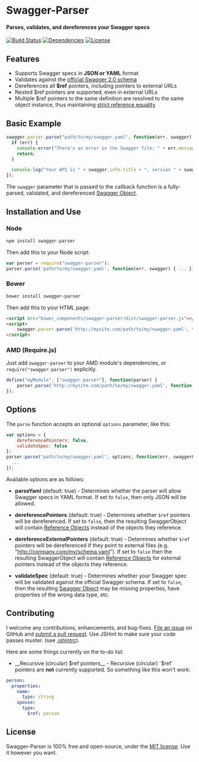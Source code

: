Swagger-Parser
============================
#### Parses, validates, and dereferences your Swagger specs

[![Build Status](https://travis-ci.org/BigstickCarpet/swagger-parser.svg?branch=master)](https://travis-ci.org/BigstickCarpet/swagger-parser)
[![Dependencies](https://david-dm.org/bigstickcarpet/swagger-parser.svg)](https://david-dm.org/bigstickcarpet/swagger-parser)
[![License](https://img.shields.io/npm/l/swagger-parser.svg)](LICENSE)

Features
--------------------------
* Supports Swagger specs in __JSON or YAML__ format
* Validates against the [official Swagger 2.0 schema](http://github.com/reverb/swagger-spec/blob/master/versions/2.0.md)
* Dereferences all __$ref__ pointers, including pointers to external URLs
* Nested $ref pointers are supported, even in external URLs
* Multiple $ref pointers to the same definition are resolved to the same object instance, thus maintaining [strict reference equality](https://github.com/BigstickCarpet/swagger-parser/blob/29ebda3ca739574791ebc24913121d6d765ce24f/tests/specs/dereference-spec.js#L110)


Basic Example
--------------------------
````javascript
swagger.parser.parse("path/to/my/swagger.yaml", function(err, swagger) {
  if (err) {
    console.error("There's an error in the Swagger file: " + err.message);
    return;
  }

  console.log("Your API is " + swagger.info.title + ", version " + swagger.info.version);
});
````
The `swagger` parameter that is passed to the callback function is a fully-parsed, validated, and dereferenced [Swagger Object](https://github.com/wordnik/swagger-spec/blob/master/versions/2.0.md#swagger-object-).


Installation and Use
--------------------------
### Node
````bash
npm install swagger-parser
````
Then add this to your Node script:
````javascript
var parser = require("swagger-parser");
parser.parse('path/to/my/swagger.yaml', function(err, swagger) { ... });
````

### Bower
````bash
bower install swagger-parser
````
Then add this to your HTML page:
````html
<script src="bower_components/swagger-parser/dist/swagger-parser.js"></script>
<script>
    swagger.parser.parse('http://mysite.com/path/to/my/swagger.yaml', function(err, swagger) { ... });
</script>
````

### AMD (Require.js)
Just add `swagger-parser` to your AMD module's dependencies, or `require("swagger-parser")` explicitly.
````javascript
define("myModule", ["swagger-parser"], function(parser) {
    parser.parse('http://mysite.com/path/to/my/swagger.yaml', function(err, swagger) { ... });
});
````


Options
--------------------------
The `parse` function accepts an optional `options` parameter, like this:
````javascript
var options = { 
    dereferencePointers: false, 
    validateSpec: false 
};
parser.parse("path/to/my/swagger.yaml", options, function(err, swaggerObject) {
  ...
});
````
Available options are as follows:

* __parseYaml__ (default: true) - 
Determines whether the parser will allow Swagger specs in YAML format.  If set to `false`, then only JSON will be allowed. 

* __dereferencePointers__ (default: true) - 
Determines whether `$ref` pointers will be dereferenced.  If set to `false`, then the resulting SwaggerObject will contain [Reference Objects](https://github.com/wordnik/swagger-spec/blob/master/versions/2.0.md#reference-object-) instead of the objects they reference.

* __dereferenceExternalPointers__ (default: true) - 
Determines whether `$ref` pointers will be dereferenced if they point to external files (e.g. "http://company.com/my/schema.yaml").  If set to `false` then the resulting SwaggerObject will contain [Reference Objects](https://github.com/wordnik/swagger-spec/blob/master/versions/2.0.md#reference-object-) for external pointers instead of the objects they reference.

* __validateSpec__ (default: true) - 
Determines whether your Swagger spec will be validated against the official Swagger schema.  If set to `false`, then the resulting [Swagger Object](https://github.com/wordnik/swagger-spec/blob/master/versions/2.0.md#swagger-object-) may be missing properties, have properties of the wrong data type, etc.
 

Contributing
--------------------------
I welcome any contributions, enhancements, and bug-fixes.  [File an issue](https://github.com/BigstickCarpet/swagger-parser/issues) on GitHub and [submit a pull request](https://github.com/BigstickCarpet/swagger-parser/pulls).  Use JSHint to make sure your code passes muster.  (see [.jshintrc](.jshintrc)).

Here are some things currently on the to-do list:

* __Recursive (circular) $ref pointers__ - Recursive (circular) `$ref` pointers are __not__ currently supported.  So something like this won't work:

````yaml
person:
  properties:
    name:
      type: string
    spouse:
      type:
        $ref: person
````


License
--------------------------
Swagger-Parser is 100% free and open-source, under the [MIT license](LICENSE). Use it however you want. 

